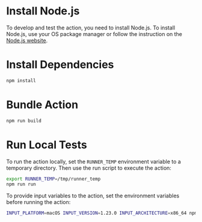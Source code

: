 # Install Node.js

To develop and test the action, you need to install Node.js. To install
Node.js, use your OS package manager or follow the instruction on the
[Node.js website](https://nodejs.org/en/learn/getting-started/how-to-install-nodejs).

# Install Dependencies

```bash
npm install
```

# Bundle Action

```bash
npm run build
```

# Run Local Tests

To run the action locally, set the `RUNNER_TEMP` environment variable to a
temporary directory. Then use the run script to execute the action:

```bash
export RUNNER_TEMP=/tmp/runner_temp 
npm run run
```

To provide input variables to the action, set the environment variables before
running the action:

```bash
INPUT_PLATFORM=macOS INPUT_VERSION=1.23.0 INPUT_ARCHITECTURE=x86_64 npm run run
```
